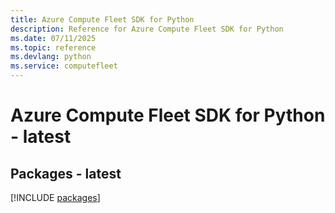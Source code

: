 ```yaml
---
title: Azure Compute Fleet SDK for Python
description: Reference for Azure Compute Fleet SDK for Python
ms.date: 07/11/2025
ms.topic: reference
ms.devlang: python
ms.service: computefleet
---
```

# Azure Compute Fleet SDK for Python - latest
## Packages - latest
[!INCLUDE [packages](compute-fleet-index.md)]